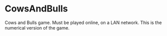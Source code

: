 # CowsAndBulls
Cows and Bulls game. Must be played online, on a LAN network. This is the numerical version of the game.
